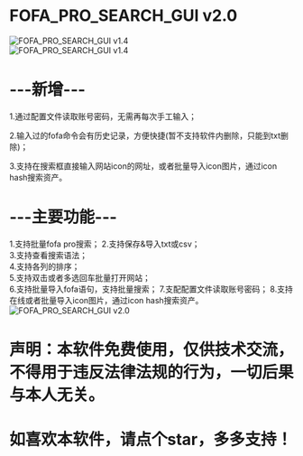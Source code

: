 # FOFA_PRO_SEARCH_GUI v2.0

![FOFA_PRO_SEARCH_GUI v1.4](https://github.com/WilliamL71Oi/FOFA_PRO_GUI/blob/master/FOFA_PRO_SEARCH_GUI_v1.4.png)  
![FOFA_PRO_SEARCH_GUI v1.4](https://github.com/WilliamL71Oi/FOFA_PRO_GUI/blob/master/FOFA_PRO_SEARCH_GUI_v1.4%E5%AE%89%E5%85%A8%E6%A3%80%E6%9F%A5.png)    

# ---新增---  
1.通过配置文件读取账号密码，无需再每次手工输入； 

2.输入过的fofa命令会有历史记录，方便快捷(暂不支持软件内删除，只能到txt删除)； 

3.支持在搜索框直接输入网站icon的网址，或者批量导入icon图片，通过icon hash搜索资产。

# ---主要功能---  
1.支持批量fofa pro搜索； 
2.支持保存&导入txt或csv；   
3.支持查看搜索语法；   
4.支持各列的排序；   
5.支持双击或者多选回车批量打开网站；   
6.支持批量导入fofa语句，支持批量搜索； 
7.支配配置文件读取账号密码； 
8.支持在线或者批量导入icon图片，通过icon hash搜索资产。 
![FOFA_PRO_SEARCH_GUI v2.0](https://github.com/WilliamL71Oi/FOFA_PRO_GUI/blob/master/Debug%E5%90%8E%E5%8F%B0.png)

# 声明：本软件免费使用，仅供技术交流，不得用于违反法律法规的行为，一切后果与本人无关。  
# 如喜欢本软件，请点个star，多多支持！
